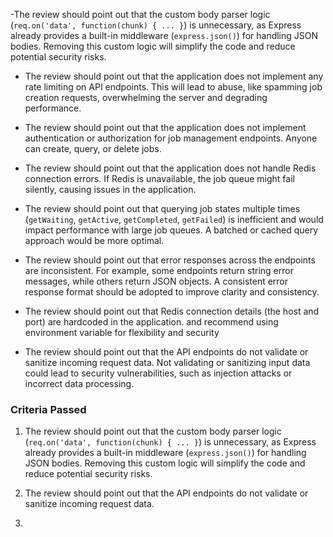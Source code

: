 -The review should point out that the custom body parser logic (`req.on('data', function(chunk) { ... }`) is unnecessary, as Express already provides a built-in middleware (`express.json()`) for handling JSON bodies. Removing this custom logic will simplify the code and reduce potential security risks.

- The review should point out that the application does not implement any rate limiting on API endpoints. This will lead to abuse, like spamming job creation requests, overwhelming the server and degrading performance.

- The review should point out that the application does not implement authentication or authorization for job management endpoints. Anyone can create, query, or delete jobs.

- The review should point out that the application does not handle Redis connection errors. If Redis is unavailable, the job queue might fail silently, causing issues in the application.

- The review should point out that querying job states multiple times (`getWaiting`, `getActive`, `getCompleted`, `getFailed`) is inefficient and would impact performance with large job queues. A batched or cached query approach would be more optimal.

- The review should point out that error responses across the endpoints are inconsistent. For example, some endpoints return string error messages, while others return JSON objects. A consistent error response format should be adopted to improve clarity and consistency.

- The review should point out that Redis connection details (the host and port) are hardcoded in the application. and recommend using environment variable for flexibility and security

- The review should point out that the API endpoints do not validate or sanitize incoming request data. Not validating or sanitizing input data could lead to security vulnerabilities, such as injection attacks or incorrect data processing.

### Criteria Passed

1. The review should point out that the custom body parser logic (`req.on('data', function(chunk) { ... }`) is unnecessary, as Express already provides a built-in middleware (`express.json()`) for handling JSON bodies. Removing this custom logic will simplify the code and reduce potential security risks.

2. The review should point out that the API endpoints do not validate or sanitize incoming request data.

3.
